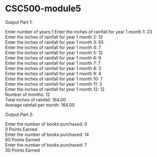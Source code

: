 # CSC500-module5

Output Part 1:

Enter number of years:1
Enter the inches of rainfall for year 1 month 1: 23 \
Enter the inches of rainfall for year 1 month 2: 12 \
Enter the inches of rainfall for year 1 month 3: 65 \
Enter the inches of rainfall for year 1 month 4: 7 \
Enter the inches of rainfall for year 1 month 5: 12 \
Enter the inches of rainfall for year 1 month 6: 9 \
Enter the inches of rainfall for year 1 month 7: 7 \
Enter the inches of rainfall for year 1 month 8: 3 \
Enter the inches of rainfall for year 1 month 9: 4 \
Enter the inches of rainfall for year 1 month 10: 7 \
Enter the inches of rainfall for year 1 month 11: 3 \
Enter the inches of rainfall for year 1 month 12: 12 \
Number of months: 12 \
Total inches of rainfall: 164.00 \
Average rainfall per month: 164.00

Output Part 2:

Enter the number of books purchased: 0 \
0 Points Earned \
Enter the number of books purchased: 14 \
60 Points Earned \
Enter the number of books purchased: 7 \
30 Points Earned
